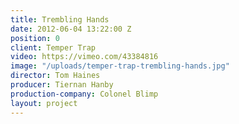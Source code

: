 ```yaml
---
title: Trembling Hands
date: 2012-06-04 13:22:00 Z
position: 0
client: Temper Trap
video: https://vimeo.com/43384816
image: "/uploads/temper-trap-trembling-hands.jpg"
director: Tom Haines
producer: Tiernan Hanby
production-company: Colonel Blimp
layout: project
---
```


